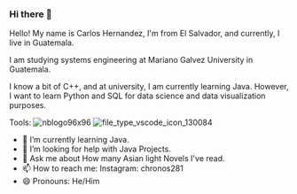 ### Hi there 👋

<!--
**Carloshdz32/Carloshdz32** is a ✨ _special_ ✨ repository because its `README.md` (this file) appears on your GitHub profile.

Here are some ideas to get you started:

- 🔭 I’m currently working on ...
- 🌱 I’m currently learning ...
- 👯 I’m looking to collaborate on ...
- 🤔 I’m looking for help with ...
- 💬 Ask me about ...
- 📫 How to reach me: ...
- 😄 Pronouns: ...
- ⚡ Fun fact: ...
-->

Hello! My name is Carlos Hernandez, I'm from El Salvador, and currently, I live in Guatemala. 

I am studying systems engineering at Mariano Galvez University in Guatemala.

I know a bit of C++, and at university, I am currently learning Java. However, I want to learn Python and SQL for data science and data visualization purposes.

Tools:
 ![nblogo96x96](https://github.com/Carloshdz32/Carloshdz32/assets/143835606/7171f7a3-e428-46dc-9e61-0eb27f6d8aa4) ![file_type_vscode_icon_130084](https://github.com/Carloshdz32/Carloshdz32/assets/143835606/1d929d16-083d-4fc2-8dd1-3e3acdc20857)



- 🌱 I’m currently learning Java.
- 🤔 I’m looking for help with Java Projects.
- 💬 Ask me about How many Asian light Novels I've read.
- 📫 How to reach me: Instagram: chronos281 
- 😄 Pronouns: He/Him
